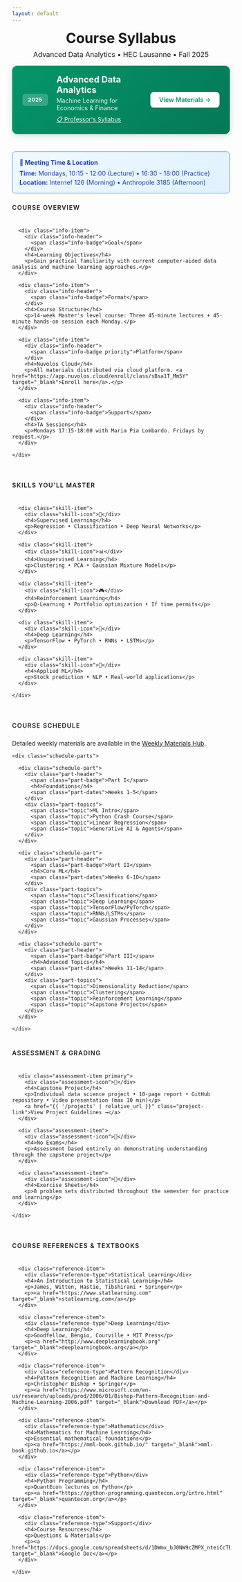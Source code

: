 ```yaml
---
layout: default
---
```


<style>

/* Compact Header for Default Layout */
.syllabus-header {
  text-align: center;
  margin-bottom: 1rem;
}

.syllabus-header h1 {
  font-size: 2rem;
  color: var(--accent-color);
  margin: 0 0 0.5rem 0;
}

.syllabus-header p {
  color: var(--text-secondary);
  margin: 0;
  font-size: 1rem;
}
</style>

<div class="syllabus">
  <!-- Compact header for syllabus -->
  <div class="syllabus-header">
    <h1>Course Syllabus</h1>
    <p>Advanced Data Analytics • HEC Lausanne • Fall 2025</p>
  </div>

  <!-- Course Overview Banner -->
  <div class="course-banner">
    <div class="course-content">
      <span class="course-label">2025</span>
      <div class="course-info">
        <h2>Advanced Data Analytics</h2>
        <p>Machine Learning for Economics & Finance</p>
        <p style="margin-top: 0.5rem;"><a href="{{ '/professor-syllabus' | relative_url }}" style="color: rgba(255,255,255,0.95); text-decoration: underline; font-size: 0.85rem;">📋 Professor's Syllabus</a></p>
      </div>
    </div>
    <a href="{{ '/weekly-materials' | relative_url }}" class="course-btn">View Materials →</a>
  </div>

  <!-- Meeting Information -->
  <div style="margin: 1.5rem 0; padding: 1rem; background: linear-gradient(135deg, #f0f9ff 0%, #e0f2fe 100%); border: 1px solid #3b82f6; border-radius: 0.5rem;">
    <h4 style="margin: 0 0 0.5rem 0; color: #1e40af;">📍 Meeting Time & Location</h4>
    <p style="margin: 0 0 0.25rem 0; font-size: 0.9rem; color: #1e40af;">
      <strong>Time:</strong> Mondays, 10:15 - 12:00 (Lecture) • 16:30 - 18:00 (Practice)
    </p>
    <p style="margin: 0; font-size: 0.9rem; color: #1e40af;">
      <strong>Location:</strong> Internef 126 (Morning) • Anthropole 3185 (Afternoon)
    </p>
  </div>

  <!-- Course Information -->
  <section class="syllabus-section">
    <h3 class="section-title">Course Overview</h3>
    <div class="info-grid">
      
      <div class="info-item">
        <div class="info-header">
          <span class="info-badge">Goal</span>
        </div>
        <h4>Learning Objectives</h4>
        <p>Gain practical familiarity with current computer-aided data analysis and machine learning approaches.</p>
      </div>

      <div class="info-item">
        <div class="info-header">
          <span class="info-badge">Format</span>
        </div>
        <h4>Course Structure</h4>
        <p>14-week Master's level course: Three 45-minute lectures + 45-minute hands-on session each Monday.</p>
      </div>

      <div class="info-item">
        <div class="info-header">
          <span class="info-badge priority">Platform</span>
        </div>
        <h4>Nuvolos Cloud</h4>
        <p>All materials distributed via cloud platform. <a href="https://app.nuvolos.cloud/enroll/class/sBsa1T_Mm5Y" target="_blank">Enroll here</a>.</p>
      </div>

      <div class="info-item">
        <div class="info-header">
          <span class="info-badge">Support</span>
        </div>
        <h4>TA Sessions</h4>
        <p>Mondays 17:15-18:00 with Maria Pia Lombardo. Fridays by request.</p>
      </div>

    </div>
  </section>

  <!-- Key Skills Section -->
  <section class="syllabus-section">
    <h3 class="section-title">Skills You'll Master</h3>
    <div class="skills-grid">
      
      <div class="skill-item">
        <div class="skill-icon">🧠</div>
        <h4>Supervised Learning</h4>
        <p>Regression • Classification • Deep Neural Networks</p>
      </div>

      <div class="skill-item">
        <div class="skill-icon">📊</div>
        <h4>Unsupervised Learning</h4>
        <p>Clustering • PCA • Gaussian Mixture Models</p>
      </div>

      <div class="skill-item">
        <div class="skill-icon">🎮</div>
        <h4>Reinforcement Learning</h4>
        <p>Q-Learning • Portfolio optimization • If time permits</p>
      </div>

      <div class="skill-item">
        <div class="skill-icon">🤖</div>
        <h4>Deep Learning</h4>
        <p>TensorFlow • PyTorch • RNNs • LSTMs</p>
      </div>

      <div class="skill-item">
        <div class="skill-icon">🎯</div>
        <h4>Applied ML</h4>
        <p>Stock prediction • NLP • Real-world applications</p>
      </div>

    </div>
  </section>

  <!-- Course Schedule -->
  <section class="syllabus-section">
    <h3 class="section-title">Course Schedule</h3>
    <p>Detailed weekly materials are available in the <a href="{{ '/weekly-materials' | relative_url }}">Weekly Materials Hub</a>.</p>
    
    <div class="schedule-parts">
      
      <div class="schedule-part">
        <div class="part-header">
          <span class="part-badge">Part I</span>
          <h4>Foundations</h4>
          <span class="part-dates">Weeks 1-5</span>
        </div>
        <div class="part-topics">
          <span class="topic">ML Intro</span>
          <span class="topic">Python Crash Course</span>
          <span class="topic">Linear Regression</span>
          <span class="topic">Generative AI & Agents</span>
        </div>
      </div>

      <div class="schedule-part">
        <div class="part-header">
          <span class="part-badge">Part II</span>
          <h4>Core ML</h4>
          <span class="part-dates">Weeks 6-10</span>
        </div>
        <div class="part-topics">
          <span class="topic">Classification</span>
          <span class="topic">Deep Learning</span>
          <span class="topic">TensorFlow/PyTorch</span>
          <span class="topic">RNNs/LSTMs</span>
          <span class="topic">Gaussian Processes</span>
        </div>
      </div>

      <div class="schedule-part">
        <div class="part-header">
          <span class="part-badge">Part III</span>
          <h4>Advanced Topics</h4>
          <span class="part-dates">Weeks 11-14</span>
        </div>
        <div class="part-topics">
          <span class="topic">Dimensionality Reduction</span>
          <span class="topic">Clustering</span>
          <span class="topic">Reinforcement Learning</span>
          <span class="topic">Capstone Projects</span>
        </div>
      </div>

    </div>
  </section>

  <!-- Assessment & Grading -->
  <section class="syllabus-section">
    <h3 class="section-title">Assessment & Grading</h3>
    <div class="assessment-grid">
      
      <div class="assessment-item primary">
        <div class="assessment-icon">🎯</div>
        <h4>Capstone Project</h4>
        <p>Individual data science project • 10-page report • GitHub repository • Video presentation (max 10 min)</p>
        <a href="{{ '/projects' | relative_url }}" class="project-link">View Project Guidelines →</a>
      </div>

      <div class="assessment-item">
        <div class="assessment-icon">📝</div>
        <h4>No Exams</h4>
        <p>Assessment based entirely on demonstrating understanding through the capstone project</p>
      </div>

      <div class="assessment-item">
        <div class="assessment-icon">📝</div>
        <h4>Exercise Sheets</h4>
        <p>8 problem sets distributed throughout the semester for practice and learning</p>
      </div>

    </div>
  </section>

  <!-- References -->
  <section class="syllabus-section">
    <h3 class="section-title">Course References & Textbooks</h3>
    <div class="references-grid">
      
      <div class="reference-item">
        <div class="reference-type">Statistical Learning</div>
        <h4>An Introduction to Statistical Learning</h4>
        <p>James, Witten, Hastie, Tibshirani • Springer</p>
        <p><a href="https://www.statlearning.com" target="_blank">statlearning.com</a></p>
      </div>

      <div class="reference-item">
        <div class="reference-type">Deep Learning</div>
        <h4>Deep Learning</h4>
        <p>Goodfellow, Bengio, Courville • MIT Press</p>
        <p><a href="http://www.deeplearningbook.org" target="_blank">deeplearningbook.org</a></p>
      </div>

      <div class="reference-item">
        <div class="reference-type">Pattern Recognition</div>
        <h4>Pattern Recognition and Machine Learning</h4>
        <p>Christopher Bishop • Springer</p>
        <p><a href="https://www.microsoft.com/en-us/research/uploads/prod/2006/01/Bishop-Pattern-Recognition-and-Machine-Learning-2006.pdf" target="_blank">Download PDF</a></p>
      </div>

      <div class="reference-item">
        <div class="reference-type">Mathematics</div>
        <h4>Mathematics for Machine Learning</h4>
        <p>Essential mathematical foundations</p>
        <p><a href="https://mml-book.github.io/" target="_blank">mml-book.github.io</a></p>
      </div>

      <div class="reference-item">
        <div class="reference-type">Python</div>
        <h4>Python Programming</h4>
        <p>QuantEcon lectures on Python</p>
        <p><a href="https://python-programming.quantecon.org/intro.html" target="_blank">quantecon.org</a></p>
      </div>

      <div class="reference-item">
        <div class="reference-type">Support</div>
        <h4>Course Resources</h4>
        <p>Questions & Materials</p>
        <p><a href="https://docs.google.com/spreadsheets/d/1DWmx_bJ0NW9cZMPX_nteiCcTBt1n65LnT_BI_r4loDo/edit#gid=0" target="_blank">Google Doc</a></p>
      </div>

    </div>
  </section>

</div>

<style>
/* Syllabus Page Layout - Using Weekly Hub Patterns */
.syllabus {
  max-width: 1200px;
  margin: 0 auto;
}

/* Course Banner - Similar to Current Week Banner */
.course-banner {
  background: linear-gradient(135deg, #059669 0%, #047857 100%);
  border-radius: 0.75rem;
  padding: 1.25rem 1.5rem;
  display: flex;
  align-items: center;
  justify-content: space-between;
  margin-bottom: 2.5rem;
  margin-top: 0;
  box-shadow: 0 4px 15px rgba(5, 150, 105, 0.2);
}

.course-content {
  display: flex;
  align-items: center;
  gap: 1.25rem;
}

.course-label {
  background: rgba(255, 255, 255, 0.2);
  color: white;
  padding: 0.4rem 0.8rem;
  border-radius: 0.375rem;
  font-size: 0.75rem;
  font-weight: 700;
  letter-spacing: 0.05em;
}

.course-info h2 {
  color: white;
  font-size: 1.25rem;
  margin: 0 0 0.25rem 0;
}

.course-info p {
  color: rgba(255, 255, 255, 0.9);
  margin: 0;
  font-size: 0.875rem;
}

.course-btn {
  background: white;
  color: #059669;
  padding: 0.6rem 1.25rem;
  border-radius: 0.5rem;
  text-decoration: none;
  font-weight: 600;
  font-size: 0.9rem;
  transition: all 0.2s ease;
  white-space: nowrap;
}

.course-btn:hover {
  transform: translateX(2px);
  box-shadow: 0 2px 8px rgba(0, 0, 0, 0.15);
  text-decoration: none;
  color: #059669;
}

/* Section Layout */
.syllabus-section {
  margin-bottom: 2.5rem;
}

.section-title {
  color: var(--text-secondary);
  font-size: 0.875rem;
  font-weight: 600;
  text-transform: uppercase;
  letter-spacing: 0.1em;
  margin: 0 0 1rem 0;
  padding-bottom: 0.5rem;
  border-bottom: 1px solid var(--border-color);
}

/* Grid Layouts */
.info-grid,
.skills-grid,
.assessment-grid,
.contact-grid,
.references-grid {
  display: grid;
  grid-template-columns: repeat(auto-fit, minmax(240px, 1fr));
  gap: 1rem;
}

.skills-grid {
  grid-template-columns: repeat(auto-fit, minmax(200px, 1fr));
}

/* Item Styles */
.info-item,
.skill-item,
.assessment-item,
.contact-item {
  background: var(--background-color);
  border: 1px solid var(--border-color);
  border-radius: 0.5rem;
  padding: 1rem;
  transition: all 0.2s ease;
  position: relative;
  overflow: hidden;
}

/* Reference Item Specific Styles */
.reference-item {
  background: var(--background-color);
  border: 1px solid var(--border-color);
  border-radius: 0.625rem;
  padding: 1.25rem;
  transition: all 0.2s ease;
  position: relative;
}

.reference-item:hover {
  border-color: #6b7280;
  transform: translateY(-2px);
  box-shadow: 0 4px 12px rgba(0, 0, 0, 0.08);
  background: linear-gradient(135deg, #fafafa 0%, var(--background-color) 100%);
}

.info-item:hover,
.skill-item:hover,
.assessment-item:hover,
.contact-item:hover {
  border-color: var(--primary-color);
  transform: translateY(-2px);
  box-shadow: 0 4px 12px rgba(0, 0, 0, 0.08);
}

.info-item::before,
.skill-item::before,
.assessment-item::before,
.contact-item::before {
  content: '';
  position: absolute;
  top: 0;
  left: 0;
  width: 3px;
  height: 100%;
  background: var(--primary-color);
  transform: scaleY(0);
  transition: transform 0.2s ease;
}

.info-item:hover::before,
.skill-item:hover::before,
.assessment-item:hover::before,
.contact-item:hover::before {
  transform: scaleY(1);
}

/* Headers and Icons */
.info-header,
.contact-header {
  margin-bottom: 0.5rem;
}

.info-badge,
.contact-role-badge {
  background: var(--primary-color);
  color: white;
  padding: 0.2rem 0.5rem;
  border-radius: 0.25rem;
  font-size: 0.75rem;
  font-weight: 600;
}

.reference-type {
  background: linear-gradient(135deg, #f3f4f6 0%, #e5e7eb 100%);
  color: var(--text-secondary);
  padding: 0.25rem 0.625rem;
  border-radius: 0.375rem;
  font-size: 0.7rem;
  font-weight: 600;
  text-transform: uppercase;
  letter-spacing: 0.05em;
  display: inline-block;
  margin-bottom: 0.5rem;
}

.info-badge.priority {
  background: #10b981;
}

.skill-icon,
.assessment-icon {
  font-size: 1.5rem;
  margin-bottom: 0.75rem;
  display: block;
}

/* Item Content */
.info-item h4,
.skill-item h4,
.assessment-item h4,
.contact-item h4,
.reference-item h4 {
  font-size: 0.95rem;
  font-weight: 600;
  color: var(--text-primary);
  margin: 0 0 0.5rem 0;
  line-height: 1.3;
}

.info-item p,
.skill-item p,
.assessment-item p,
.contact-item p,
.reference-item p {
  font-size: 0.8rem;
  color: var(--text-secondary);
  margin: 0;
  line-height: 1.4;
}

/* Special States */
.assessment-item.primary {
  border-color: #3b82f6;
  background: linear-gradient(135deg, #eff6ff 0%, var(--background-color) 100%);
}

.project-link {
  display: inline-block;
  margin-top: 0.5rem;
  color: #3b82f6;
  font-size: 0.85rem;
  font-weight: 600;
  text-decoration: none;
  transition: all 0.2s ease;
}

.project-link:hover {
  color: #2563eb;
  transform: translateX(2px);
}

/* Schedule Parts */
.schedule-parts {
  display: grid;
  grid-template-columns: repeat(auto-fit, minmax(280px, 1fr));
  gap: 1rem;
}

.schedule-part {
  background: var(--background-color);
  border: 1px solid var(--border-color);
  border-radius: 0.5rem;
  padding: 1rem;
  transition: all 0.2s ease;
  position: relative;
  overflow: hidden;
}

.schedule-part:hover {
  border-color: var(--primary-color);
  transform: translateY(-2px);
  box-shadow: 0 4px 12px rgba(0, 0, 0, 0.08);
}

.schedule-part::before {
  content: '';
  position: absolute;
  top: 0;
  left: 0;
  width: 3px;
  height: 100%;
  background: var(--primary-color);
  transform: scaleY(0);
  transition: transform 0.2s ease;
}

.schedule-part:hover::before {
  transform: scaleY(1);
}

.part-header {
  display: flex;
  align-items: center;
  justify-content: space-between;
  margin-bottom: 0.75rem;
}

.part-badge {
  background: var(--primary-color);
  color: white;
  padding: 0.2rem 0.5rem;
  border-radius: 0.25rem;
  font-size: 0.75rem;
  font-weight: 600;
}

.part-header h4 {
  font-size: 0.95rem;
  font-weight: 600;
  color: var(--text-primary);
  margin: 0;
  flex: 1;
  text-align: center;
}

.part-dates {
  color: var(--text-secondary);
  font-size: 0.75rem;
  font-weight: 500;
}

.part-topics {
  display: flex;
  flex-wrap: wrap;
  gap: 0.25rem;
}

.topic {
  background: var(--surface-color);
  color: var(--text-secondary);
  padding: 0.2rem 0.4rem;
  border-radius: 0.25rem;
  font-size: 0.7rem;
  font-weight: 500;
}

/* Mobile Responsive */
@media (max-width: 768px) {
  .course-banner {
    flex-direction: column;
    text-align: center;
    gap: 1rem;
  }

  .course-content {
    flex-direction: column;
  }

  .info-grid,
  .skills-grid,
  .assessment-grid,
  .contact-grid,
  .references-grid,
  .schedule-parts {
    grid-template-columns: 1fr;
  }

  .part-header {
    flex-direction: column;
    align-items: flex-start;
    gap: 0.5rem;
  }

  .part-header h4 {
    text-align: left;
  }
}
</style>
